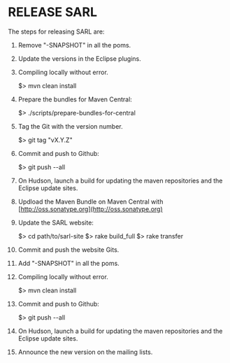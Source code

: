 
RELEASE SARL
============

The steps for releasing SARL are:

1) Remove "-SNAPSHOT" in all the poms.

2) Update the versions in the Eclipse plugins.

3) Compiling locally without error.

    $> mvn clean install

4) Prepare the bundles for Maven Central:

    $> ./scripts/prepare-bundles-for-central

5) Tag the Git with the version number.

    $> git tag "vX.Y.Z"

6) Commit and push to Github:

    $> git push --all

7) On Hudson, launch a build for updating the maven repositories and the Eclipse update sites.

8) Updload the Maven Bundle on Maven Central with [http://oss.sonatype.org](http://oss.sonatype.org)

9) Update the SARL website:

    $> cd path/to/sarl-site
    $> rake build_full
    $> rake transfer

10) Commit and push the website Gits.

11) Add "-SNAPSHOT" in all the poms.

12) Compiling locally without error.

    $> mvn clean install

13) Commit and push to Github:

    $> git push --all

14) On Hudson, launch a build for updating the maven repositories and the Eclipse update sites.

15) Announce the new version on the mailing lists.

